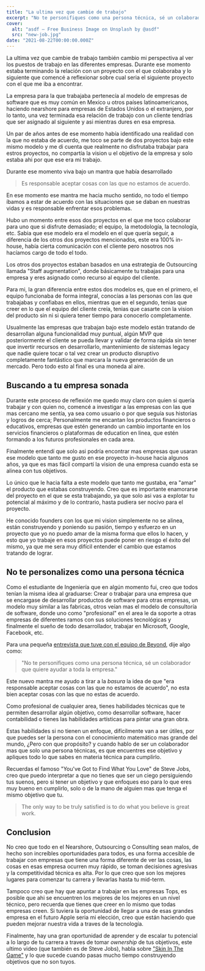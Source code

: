 ```yaml
---
title: "La ultima vez que cambie de trabajo"
excerpt: "No te personifiques como una persona técnica, sé un colaborador que quiere ayudar a toda la empresa. Entiende el objetivo en el que tú crees y el objetivo en el que cree tu empresa."
cover:
  alt: "asdf – Free Business Image on Unsplash by @asdf"
  src: "new-job.jpg"
date: "2021-08-22T00:00:00.000Z"
---
```


La ultima vez que cambie de trabajo también cambio mi perspectiva al ver los puestos de trabajo en las diferentes empresas. Durante ese momento estaba terminando la relación con un proyecto con el que colaboraba y lo siguiente que comencé a reflexionar sobre cual seria el siguiente proyecto con el que me iba a encontrar.

La empresa para la que trabajaba pertenecía al modelo de empresas de software que es muy común en Mexico u otros países latinoamericanos, haciendo nearshore para empresas de Estados Unidos o el extranjero, por lo tanto, una vez terminada esa relación de trabajo con un cliente tendrías que ser asignado al siguiente y asi mientras dures en esa empresa.

Un par de años antes de ese momento había identificado una realidad con la que no estaba de acuerdo, me toco se parte de dos proyectos bajo este mismo modelo y me di cuenta que realmente no disfrutaba trabajar para estros proyectos, no compartía la vision u el objetivo de la empresa y solo estaba ahi por que ese era mi trabajo.

Durante ese momento viva bajo un mantra que había desarrollado

> Es responsable aceptar cosas con las que no estamos de acuerdo.

En ese momento ese mantra me hacia mucho sentido, no todo el tiempo íbamos a estar de acuerdo con las situaciones que se daban en nuestras vidas y es responsable enfrentar esos problemas.

Hubo un momento entre esos dos proyectos en el que me toco colaborar para uno que si disfrute demasiado; el equipo, la metodología, la tecnología, etc. Sabia que ese modelo era el modelo en el que quería seguir, a diferencia de los otros dos proyectos mencionados, este era 100% in-house, había cierta comunicación con el cliente pero nosotros nos hacíamos cargo de todo el todo.

Los otros dos proyectos estaban basados en una estrategia de Outsourcing llamada "Staff augmentation", donde básicamente tu trabajas para una empresa y eres asignado como recurso al equipo del cliente.

Para mi, la gran diferencia entre estos dos modelos es, que en el primero, el equipo funcionaba de forma integral, conocías a las personas con las que trabajabas y confiabas en ellos, mientras que en el segundo, tenias que creer en lo que el equipo del cliente creía, tenias que casarte con la vision del producto sin ni si quiera tener tiempo para conocerlo completamente.

Usualmente las empresas que trabajan bajo este modelo están tratando de desarrollan alguna funcionalidad muy puntual, algún MVP que posteriormente el cliente se pueda llevar y validar de forma rápida sin tener que invertir recursos en desarrollarlo, mantenimiento de sistemas legacy que nadie quiere tocar o tal vez crear un producto disruptivo completamente fantástico que marcara la nueva generación de un mercado. Pero todo esto al final es una moneda al aire.

## Buscando a tu empresa sonada

Durante este proceso de reflexión me quedo muy claro con quien si quería trabajar y con quien no, comencé a investigar a las empresas con las que mas cercano me sentía, ya sea como usuario o por que seguía sus historias y logros de cerca; Personalmente me encantan los productos financieros o educativos, empresas que estén generando un cambio importante en los servicios financieros o plataformas de education en linea, que estén formando a los futuros profesionales en cada area.

Finalmente entendí que solo asi podría encontrar mas empresas que usaran ese modelo que tanto me gusto en ese proyecto in-house hacia algunos años, ya que es mas fácil compartí la vision de una empresa cuando esta se alinea con tus objetivos.

Lo único que le hacia falta a este modelo que tanto me gustaba, era "amar" el producto que estabas construyendo. Creo que es importante enamorarse del proyecto en el que se esta trabajando, ya que solo asi vas a explotar tu potencial al máximo y de lo contrario, hasta pudiera ser nocivo para el proyecto.

He conocido founders con los que mi vision simplemente no se alinea, están construyendo y poniendo su pasión, tiempo y esfuerzo en un proyecto que yo no puedo amar de la misma forma que ellos lo hacen, y esto que yo trabaje en esos proyectos puede poner en riesgo el éxito del mismo, ya que me sera muy difícil entender el cambio que estamos tratando de lograr.

## No te personalizes como una persona técnica

Como el estudiante de Ingeniería que en algún momento fui, creo que todos tenían la misma idea al graduarse: Crear o trabajar para una empresa que se encargase de desarrollar productos de software para otras empresas, un modelo muy similar a las fabricas, otros veían mas el modelo de consultoría de software, donde uno como "profesional" en el area le da soporte a otras empresas de diferentes ramos con sus soluciones tecnológicas y finalmente el sueño de todo desarrollador, trabajar en Microsoft, Google, Facebook, etc.

Para una pequeña [entrevista que tuve con el equipo de Beyond](https://www.beyond.dev/people/jerome-olvera), dije algo como:

> "No te personifiques como una persona técnica, sé un colaborador que quiere ayudar a toda la empresa."

Este nuevo mantra me ayudo a tirar a la _basura_ la idea de que "era responsable aceptar cosas con las que no estamos de acuerdo", no esta bien aceptar cosas con las que no estas de acuerdo.

Como profesional de cualquier area, tienes habilidades técnicas que te permiten desarrollar algún objetivo, como desarrollar software, hacer contabilidad o tienes las habilidades artísticas para pintar una gran obra.

Estas habilidades si no tienen un enfoque, difícilmente van a ser útiles, por que puedes ser la persona con el conocimiento matemático mas grande del mundo, ¿Pero con que propósito? y cuando hablo de ser un colaborador mas que solo una persona técnicas, es que encuentres ese objetivo y apliques todo lo que sabes en materia técnica para cumplirlo.

Recuerdas el famoso "You've Got to Find What You Love" de Steve Jobs, creo que puedo interpretar a que no tienes que ser un ciego persiguiendo tus suenos, pero si tener un objetivo y que enfoques eso para lo que eres muy bueno en cumplirlo, solo o de la mano de alguien mas que tenga el mismo objetivo que tu.

> The only way to be truly satisfied is to do what you believe is great work.

## Conclusion

No creo que todo en el Nearshore, Outsourcing o Consulting sean malos, de hecho son increíbles oportunidades para todos, es una forma accesible de trabajar con empresas que tiene una forma diferente de ver las cosas, las cosas en esas empresa ocurren muy rápido, se toman decisiones agresivas y la competitividad técnica es alta. Por lo que creo que son los mejores lugares para comenzar tu carrera y llevarlas hasta tu mid-term.

Tampoco creo que hay que apuntar a trabajar en las empresas Tops, es posible que ahi se encuentren los mejores de los mejores en un nivel técnico, pero recuerda que tienes que creer en lo mismo que todas empresas creen. Si tuviera la oportunidad de llegar a una de esas grandes empresa en el futuro Apple seria mi elección, creo que están haciendo que pueden mejorar nuestra vida a traves de la tecnología.

Finalmente, hay una gran oportunidad de aprender y de escalar tu potencial a lo largo de tu carrera a traves de tomar _ownership_ de tus objetivos, este ultimo video (que también es de Steve Jobs), habla sobre ["Skin In The Game"](https://www.youtube.com/watch?v=4n6LrehCPOQ) y lo que sucede cuando pasas mucho tiempo construyendo objetivos que no son tuyos.
